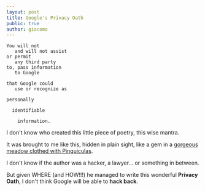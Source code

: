 ```yaml
---
layout: post
title: Google's Privacy Oath
public: true
author: giacomo
---
```


```
You will not  
   and will not assist
or permit
   any third party
to, pass information
   to Google

that Google could
   use or recognize as

personally

  identifiable

    information.
```

I don't know who created this little piece of poetry, this wise mantra.

It was brought to me like this, hidden in plain sight, like a gem in a [gorgeous meadow clothed with Pinguiculas](https://marketingplatform.google.com/about/analytics/terms/us/).

I don't know if the author was a hacker, a lawyer... or something in between.

But given WHERE (and HOW!!!) he managed to write this wonderful **Privacy Oath**, I don't think Google will be able to **hack back**.
